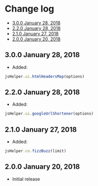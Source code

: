 # Change log

- [3.0.0 January 28, 2018](#300-january-28-2018)
- [2.2.0 January 28, 2018](#220-january-28-2018)
- [2.1.0 January 27, 2018](#210-january-27-2018)
- [2.0.0 January 20, 2018](#200-january-20-2018)

## 3.0.0 January 28, 2018

- Added:

``` js
jsHelper.ui.htmlHeadersMap(options)
```

## 2.2.0 January 28, 2018

- Added:

``` js
jsHelper.ui.googleUrlShortener(options)
```

## 2.1.0 January 27, 2018

- Added:

``` js
jsHelper.co.fizzBuzz(limit)
```

## 2.0.0 January 20, 2018

- Initial release

